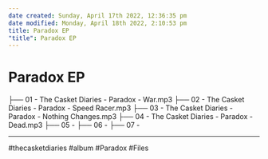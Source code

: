 ```yaml
---
date created: Sunday, April 17th 2022, 12:36:35 pm
date modified: Monday, April 18th 2022, 2:10:53 pm
title: Paradox EP
"title": Paradox EP
---
```

# Paradox EP

├── 01 - The Casket Diaries - Paradox - War.mp3
├── 02 - The Casket Diaries - Paradox - Speed Racer.mp3
├── 03 - The Casket Diaries - Paradox - Nothing Changes.mp3
├── 04 - The Casket Diaries - Paradox - Dead.mp3
├── 05 -
├── 06 -
├── 07 -

---

#thecasketdiaries #album #Paradox #Files